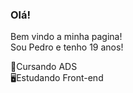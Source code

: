 ### Olá! 
Bem vindo a minha pagina!<br>
Sou Pedro  e tenho 19 anos!

🌱Cursando ADS<br>
🖥Estudando Front-end
